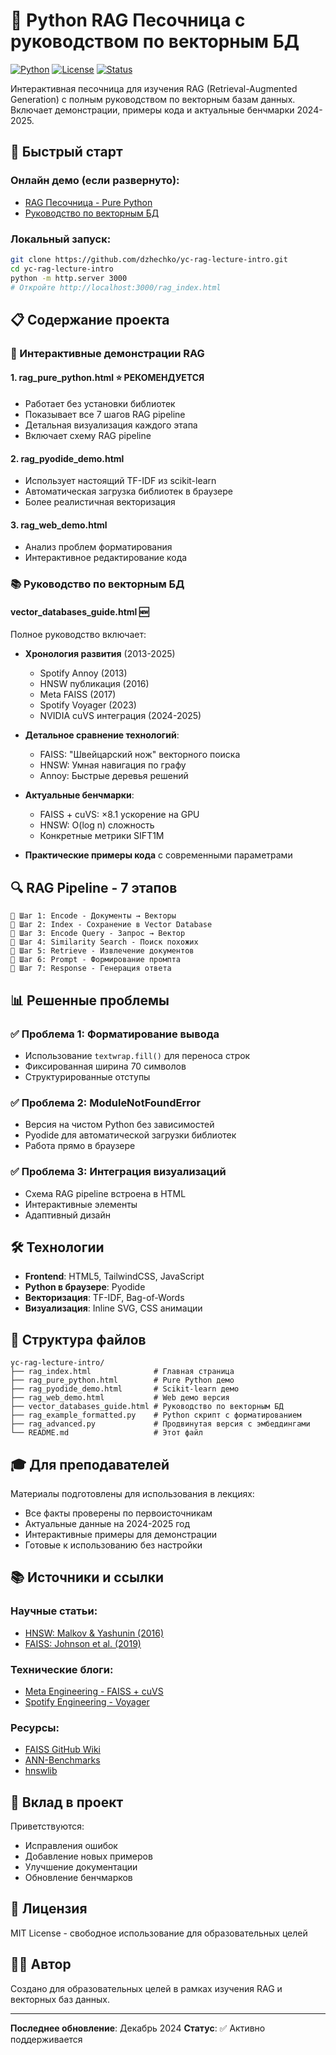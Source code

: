 # 🐍 Python RAG Песочница с руководством по векторным БД

[![Python](https://img.shields.io/badge/Python-3.8%2B-blue)](https://python.org)
[![License](https://img.shields.io/badge/License-MIT-green)](LICENSE)
[![Status](https://img.shields.io/badge/Status-Active-success)](https://github.com/dzhechko/yc-rag-lecture-intro)

Интерактивная песочница для изучения RAG (Retrieval-Augmented Generation) с полным руководством по векторным базам данных. Включает демонстрации, примеры кода и актуальные бенчмарки 2024-2025.

## 🚀 Быстрый старт

### Онлайн демо (если развернуто):
- [RAG Песочница - Pure Python](https://your-domain.com/rag_pure_python.html)
- [Руководство по векторным БД](https://your-domain.com/vector_databases_guide.html)

### Локальный запуск:
```bash
git clone https://github.com/dzhechko/yc-rag-lecture-intro.git
cd yc-rag-lecture-intro
python -m http.server 3000
# Откройте http://localhost:3000/rag_index.html
```

## 📋 Содержание проекта

### 🎯 Интерактивные демонстрации RAG

#### 1. **rag_pure_python.html** ⭐ РЕКОМЕНДУЕТСЯ
- Работает без установки библиотек
- Показывает все 7 шагов RAG pipeline
- Детальная визуализация каждого этапа
- Включает схему RAG pipeline

#### 2. **rag_pyodide_demo.html**
- Использует настоящий TF-IDF из scikit-learn
- Автоматическая загрузка библиотек в браузере
- Более реалистичная векторизация

#### 3. **rag_web_demo.html**
- Анализ проблем форматирования
- Интерактивное редактирование кода

### 📚 Руководство по векторным БД

#### **vector_databases_guide.html** 🆕
Полное руководство включает:
- **Хронология развития** (2013-2025)
  - Spotify Annoy (2013)
  - HNSW публикация (2016)
  - Meta FAISS (2017)
  - Spotify Voyager (2023)
  - NVIDIA cuVS интеграция (2024-2025)

- **Детальное сравнение технологий**:
  - FAISS: "Швейцарский нож" векторного поиска
  - HNSW: Умная навигация по графу
  - Annoy: Быстрые деревья решений

- **Актуальные бенчмарки**:
  - FAISS + cuVS: ×8.1 ускорение на GPU
  - HNSW: O(log n) сложность
  - Конкретные метрики SIFT1M

- **Практические примеры кода** с современными параметрами

## 🔍 RAG Pipeline - 7 этапов

```
📍 Шаг 1: Encode - Документы → Векторы
📍 Шаг 2: Index - Сохранение в Vector Database
📍 Шаг 3: Encode Query - Запрос → Вектор
📍 Шаг 4: Similarity Search - Поиск похожих
📍 Шаг 5: Retrieve - Извлечение документов
📍 Шаг 6: Prompt - Формирование промпта
📍 Шаг 7: Response - Генерация ответа
```

## 📊 Решенные проблемы

### ✅ Проблема 1: Форматирование вывода
- Использование `textwrap.fill()` для переноса строк
- Фиксированная ширина 70 символов
- Структурированные отступы

### ✅ Проблема 2: ModuleNotFoundError
- Версия на чистом Python без зависимостей
- Pyodide для автоматической загрузки библиотек
- Работа прямо в браузере

### ✅ Проблема 3: Интеграция визуализаций
- Схема RAG pipeline встроена в HTML
- Интерактивные элементы
- Адаптивный дизайн

## 🛠 Технологии

- **Frontend**: HTML5, TailwindCSS, JavaScript
- **Python в браузере**: Pyodide
- **Векторизация**: TF-IDF, Bag-of-Words
- **Визуализация**: Inline SVG, CSS анимации

## 📖 Структура файлов

```
yc-rag-lecture-intro/
├── rag_index.html              # Главная страница
├── rag_pure_python.html        # Pure Python демо
├── rag_pyodide_demo.html       # Scikit-learn демо
├── rag_web_demo.html           # Web демо версия
├── vector_databases_guide.html # Руководство по векторным БД
├── rag_example_formatted.py    # Python скрипт с форматированием
├── rag_advanced.py             # Продвинутая версия с эмбеддингами
└── README.md                   # Этот файл
```

## 🎓 Для преподавателей

Материалы подготовлены для использования в лекциях:
- Все факты проверены по первоисточникам
- Актуальные данные на 2024-2025 год
- Интерактивные примеры для демонстрации
- Готовые к использованию без настройки

## 📚 Источники и ссылки

### Научные статьи:
- [HNSW: Malkov & Yashunin (2016)](https://arxiv.org/pdf/1603.09320)
- [FAISS: Johnson et al. (2019)](https://arxiv.org/abs/1702.08734)

### Технические блоги:
- [Meta Engineering - FAISS + cuVS](https://engineering.fb.com/2025/05/08/data-infrastructure/accelerating-gpu-indexes-in-faiss-with-nvidia-cuvs/)
- [Spotify Engineering - Voyager](https://engineering.atspotify.com/introducing-voyager-spotifys-new-nearest-neighbor-search-library)

### Ресурсы:
- [FAISS GitHub Wiki](https://github.com/facebookresearch/faiss/wiki)
- [ANN-Benchmarks](https://ann-benchmarks.com/)
- [hnswlib](https://github.com/nmslib/hnswlib)

## 🤝 Вклад в проект

Приветствуются:
- Исправления ошибок
- Добавление новых примеров
- Улучшение документации
- Обновление бенчмарков

## 📄 Лицензия

MIT License - свободное использование для образовательных целей

## 👨‍💻 Автор

Создано для образовательных целей в рамках изучения RAG и векторных баз данных.

---

**Последнее обновление**: Декабрь 2024
**Статус**: ✅ Активно поддерживается
